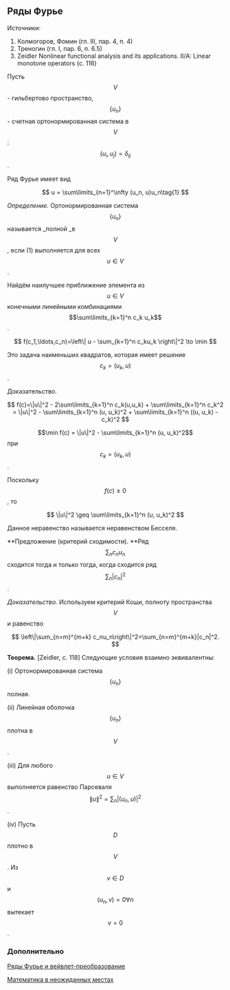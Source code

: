 ## Ряды Фурье

Источники:

1. Колмогоров, Фомин \(гл. III, пар. 4, п. 4\)
2. Треногин \(гл. I, пар. 6, п. 6.5\)
3. Zeidler Nonlinear functional analysis and its applications. II/A: Linear monotone operators \(с. 116\)

Пусть $$V$$ - гильбертово пространство, $$\{u_n\}$$ - счетная ортонормированная система в $$V$$: $$(u_i,u_j)=\delta_{ij}$$.

Ряд Фурье имеет вид


$$
u = \sum\limits_{n=1}^\infty (u_n, u)u_n\tag{1}
$$


_Определение._ Ортонормированная система $$\{u_n\}$$ называется _полной _в $$V$$, если \(1\) выполняется для всех $$u\in V$$.

Найдём наилучшее приближение элемента из $$u\in V$$ конечными линейными комбинациями $$\sum\limits_{k=1}^n c_k u_k$$.


$$
f(c_1,\ldots,c_n)=\left\| u - \sum_{k=1}^n c_ku_k \right\|^2 \to \min
$$


Это задача наименьших квадратов, которая имеет решение $$c_k = (u_k,u)$$.

Доказательство.


$$
f(c)=\|u\|^2 - 2\sum\limits_{k=1}^n c_k(u,u_k) + \sum\limits_{k=1}^n c_k^2 = \|u\|^2 - \sum\limits_{k=1}^n (u, u_k)^2 + \sum\limits_{k=1}^n ((u, u_k) - c_k)^2
$$


$$\min f(c) = \|u\|^2 - \sum\limits_{k=1}^n (u, u_k)^2$$ при $$c_k = (u_k,u)$$.

Поскольку $$f(c) \geq 0$$, то


$$
\|u\|^2 \geq \sum\limits_{k=1}^n (u, u_k)^2
$$


Данное неравенство называется неравенством Бесселя.

**Предложение (критерий сходимости). **Ряд $$\sum_n c_n u_n$$ сходится тогда и только тогда, когда сходится ряд
$$\sum_n |c_n|^2$$.

_Доказательство._ Используем критерий Коши, полноту пространства $$V$$ и равенство


$$
\left\|\sum_{n=m}^{m+k} c_nu_n\right\|^2=\sum_{n=m}^{m+k}|c_n|^2.
$$


**Теорема.** [Zeidler, с. 118] Следующие условия взаимно эквивалентны:

\(i\) Ортонормированная система $$\{u_n\}$$ полная.

\(ii\) Линейная оболочка $$\{u_n\}$$ плотна в $$V$$.

\(iii\) Для любого $$u \in V$$ выполняется равенство Парсеваля
$$\|u\|^2 = \sum_n |(u_n, u)|^2$$.

\(iv\) Пусть $$D$$ плотно в $$V$$. Из $$v \in D$$ и $$(u_n, v) = 0 \forall n$$ вытекает $$v=0$$.



### Дополнительно

[Ряды Фурье и вейвлет-преобразование](https://vk.com/wall-51126445_3444)

[Математика в неожиданных местах](https://youtu.be/JVDRylUg3mw)